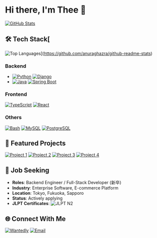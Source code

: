 # Hi there, I'm Thee 👋

[![GitHub Stats](https://github-readme-stats-rho-three-33.vercel.app/api?username=Thee5176&show_icons=true&theme=vue)](https://github.com/anuraghazra/github-readme-stats)

## 🛠️ Tech Stack[
    
![Top Languages](https://github-readme-stats-rho-three-33.vercel.app/api/top-langs/?username=Thee5176&layout=compact&theme=vue)](https://github.com/anuraghazra/github-readme-stats)

### Backend
- [![Python](https://img.shields.io/badge/Python-3776AB?logo=python&logoColor=white)](https://github.com/topics/python) [![Django](https://img.shields.io/badge/Django-092E20?logo=django&logoColor=white)](https://github.com/topics/django)
- [![Java](https://img.shields.io/badge/Java-007396?logo=java&logoColor=white)](https://github.com/topics/java) [![Spring Boot](https://img.shields.io/badge/Spring_Boot-6DB33F?logo=spring-boot&logoColor=white)](https://github.com/topics/spring-boot)

### Frontend
[![TypeScript](https://img.shields.io/badge/TypeScript-3178C6?logo=typescript&logoColor=white)](https://github.com/topics/typescript)
[![React](https://img.shields.io/badge/React-61DAFB?logo=react&logoColor=black)](https://github.com/topics/react)
### Others
[![Bash](https://img.shields.io/badge/Bash-4EAA25?logo=gnubash&logoColor=white)](https://github.com/topics/bash)
[![MySQL](https://img.shields.io/badge/MySQL-4479A1?logo=mysql&logoColor=white)](https://github.com/topics/mysql)
[![PostgreSQL](https://img.shields.io/badge/PostgreSQL-4169E1?logo=postgresql&logoColor=white)](https://github.com/topics/postgresql)

## 🌟 Featured Projects
[![Project 1](https://github-readme-stats-rho-three-33.vercel.app/api/pin/?username=Thee5176&repo=Django_FastReckon&theme=vue)](https://github.com/Thee5176/Django_FastReckon)
[![Project 2](https://github-readme-stats-rho-three-33.vercel.app/api/pin/?username=Thee5176&repo=Clipboard_To_Anki&theme=vue)](https://github.com/Thee5176/Clipboard_To_Anki)
[![Project 3](https://github-readme-stats-rho-three-33.vercel.app/api/pin/?username=Thee5176&repo=Clipboard_To_Anki&theme=vue)](https://github.com/Thee5176/Clipboard_To_Anki)
[![Project 4](https://github-readme-stats-rho-three-33.vercel.app/api/pin/?username=Thee5176&repo=Clipboard_To_Anki&theme=vue)](https://github.com/Thee5176/Clipboard_To_Anki)

## 🎯 Job Seeking
- **Roles**: Backend Engineer / Full-Stack Developer (新卒)
- **Industry**: Enterprise Software, E-commerce Platform
- **Location**: Tokyo, Fukuoka, Sapporo
- **Status**: Actively applying
- **JLPT Certificates**: ![JLPT N2](https://img.shields.io/badge/JLPT-N2-green)

## 🌐 Connect With Me
[![Wantedly](https://img.shields.io/badge/Wantedly-00B4FF?logo=wantedly&logoColor=white)](https://www.wantedly.com/id/Thee5176)
[![Email](https://img.shields.io/badge/Email-EA4335?logo=gmail)](mailto:dev.thee5176@gmail.com)